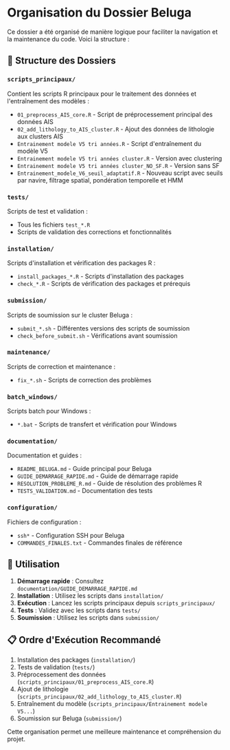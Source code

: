 # Organisation du Dossier Beluga

Ce dossier a été organisé de manière logique pour faciliter la navigation et la maintenance du code. Voici la structure :

## 📁 Structure des Dossiers

### `scripts_principaux/`
Contient les scripts R principaux pour le traitement des données et l'entraînement des modèles :
- `01_preprocess_AIS_core.R` - Script de préprocessement principal des données AIS
- `02_add_lithology_to_AIS_cluster.R` - Ajout des données de lithologie aux clusters AIS
- `Entrainement modele V5 tri années.R` - Script d'entraînement du modèle V5
- `Entrainement modele V5 tri années cluster.R` - Version avec clustering
- `Entrainement modele V5 tri années cluster_NO_SF.R` - Version sans SF
- `Entrainement_modele_V6_seuil_adaptatif.R` - Nouveau script avec
  seuils par navire, filtrage spatial, pondération temporelle et HMM

### `tests/`
Scripts de test et validation :
- Tous les fichiers `test_*.R`
- Scripts de validation des corrections et fonctionnalités

### `installation/`
Scripts d'installation et vérification des packages R :
- `install_packages_*.R` - Scripts d'installation des packages
- `check_*.R` - Scripts de vérification des packages et prérequis

### `submission/`
Scripts de soumission sur le cluster Beluga :
- `submit_*.sh` - Différentes versions des scripts de soumission
- `check_before_submit.sh` - Vérifications avant soumission

### `maintenance/`
Scripts de correction et maintenance :
- `fix_*.sh` - Scripts de correction des problèmes

### `batch_windows/`
Scripts batch pour Windows :
- `*.bat` - Scripts de transfert et vérification pour Windows

### `documentation/`
Documentation et guides :
- `README_BELUGA.md` - Guide principal pour Beluga
- `GUIDE_DEMARRAGE_RAPIDE.md` - Guide de démarrage rapide
- `RESOLUTION_PROBLEME_R.md` - Guide de résolution des problèmes R
- `TESTS_VALIDATION.md` - Documentation des tests

### `configuration/`
Fichiers de configuration :
- `ssh*` - Configuration SSH pour Beluga
- `COMMANDES_FINALES.txt` - Commandes finales de référence

## 🚀 Utilisation

1. **Démarrage rapide** : Consultez `documentation/GUIDE_DEMARRAGE_RAPIDE.md`
2. **Installation** : Utilisez les scripts dans `installation/`
3. **Exécution** : Lancez les scripts principaux depuis `scripts_principaux/`
4. **Tests** : Validez avec les scripts dans `tests/`
5. **Soumission** : Utilisez les scripts dans `submission/`

## 📋 Ordre d'Exécution Recommandé

1. Installation des packages (`installation/`)
2. Tests de validation (`tests/`)
3. Préprocessement des données (`scripts_principaux/01_preprocess_AIS_core.R`)
4. Ajout de lithologie (`scripts_principaux/02_add_lithology_to_AIS_cluster.R`)
5. Entraînement du modèle (`scripts_principaux/Entrainement modele V5...`)
6. Soumission sur Beluga (`submission/`)

Cette organisation permet une meilleure maintenance et compréhension du projet. 